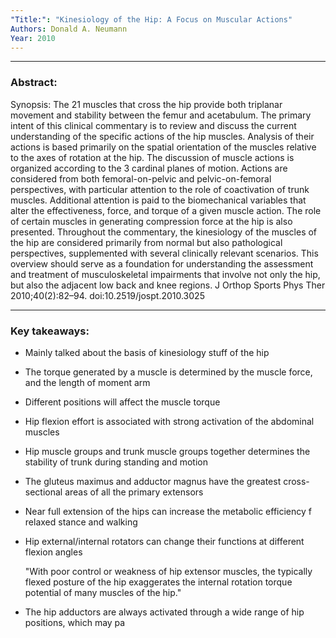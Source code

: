 ```yaml
---
"Title:": "Kinesiology of the Hip: A Focus on Muscular Actions"
Authors: Donald A. Neumann
Year: 2010
---
```

***
### Abstract: 
Synopsis: The 21 muscles that cross the hip provide both triplanar movement and stability between the femur and acetabulum. The primary intent of this clinical commentary is to review and discuss the current understanding of the specific actions of the hip muscles. Analysis of their actions is based primarily on the spatial orientation of the muscles relative to the axes of rotation at the hip. The discussion of muscle actions is organized according to the 3 cardinal planes of motion. Actions are considered from both femoral-on-pelvic and pelvic-on-femoral perspectives, with particular attention to the role of coactivation of trunk muscles. Additional attention is paid to the biomechanical variables that alter the effectiveness, force, and torque of a given muscle action. The role of certain muscles in generating compression force at the hip is also presented. Throughout the commentary, the kinesiology of the muscles of the hip are considered primarily from normal but also pathological perspectives, supplemented with several clinically relevant scenarios. This overview should serve as a foundation for understanding the assessment and treatment of musculoskeletal impairments that involve not only the hip, but also the adjacent low back and knee regions. J Orthop Sports Phys Ther 2010;40(2):82–94. doi:10.2519/jospt.2010.3025
***
### Key takeaways:

- Mainly talked about the basis of kinesiology stuff of the hip
- The torque generated by a muscle is determined by the muscle force, and the length of moment arm
- Different positions will affect the muscle torque
- Hip flexion effort is associated with strong activation of the abdominal muscles
- Hip muscle groups and trunk muscle groups together determines the stability of trunk during standing and motion
- The gluteus maximus and adductor magnus have the greatest cross-sectional areas of all the primary extensors
- Near full extension of the hips can increase the metabolic efficiency f relaxed stance and walking
- Hip external/internal rotators can change their functions at different flexion angles

	"With poor control or weakness of hip extensor muscles, the typically flexed posture of the hip exaggerates the internal rotation torque potential of many muscles of the hip."

- The hip adductors are always activated through a wide range of hip positions, which may pa
